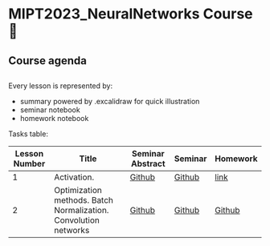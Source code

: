 # MIPT2023_NeuralNetworks Course 🌵

## Course agenda

##
Every lesson is represented by:
- summary powered by .excalidraw for quick illustration  
- seminar notebook
- homework notebook

Tasks table:


| Lesson Number | Title | Seminar Abstract | Seminar | Homework |
|---------------|-------|----------|----------|---------|
| 1 | Activation.  |[Github](lesson1/sem1.md) | [Github](lesson1/sem1.md)| [link](lesson1/hw_1.ipynb) |
| 2 | Optimization methods. Batch Normalization. Convolution networks | [Github](lesson2/sem2.md) | [Github](lesson1/sem1.md)| [Github](lesson1/hw_2.ipynb) |

